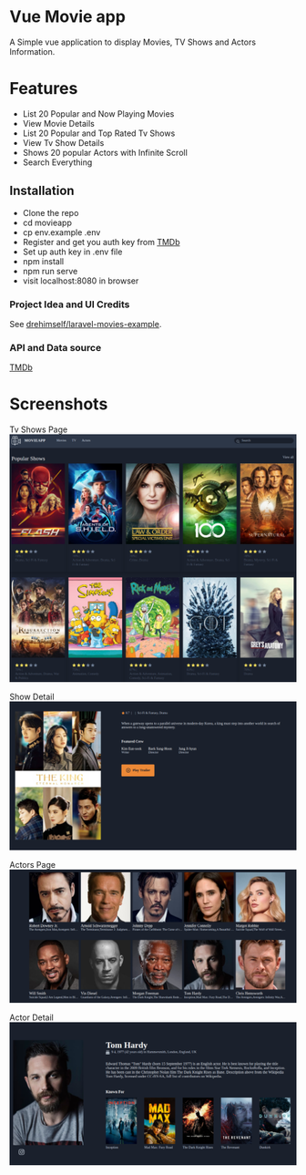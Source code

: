 # Vue Movie app
A Simple vue application to display Movies, TV Shows and Actors Information.

# Features

- List 20 Popular and Now Playing Movies
- View Movie Details
- List 20 Popular and Top Rated Tv Shows
- View Tv Show Details
- Shows 20 popular Actors with Infinite Scroll
- Search Everything


## Installation

- Clone the repo
- cd movieapp
- cp env.example .env
- Register and get you auth key from [TMDb](https://www.themoviedb.org/documentation/api)
- Set up auth key in .env file
- npm install
- npm run serve
- visit localhost:8080 in browser


### Project Idea and UI Credits
See [drehimself/laravel-movies-example](https://github.com/drehimself/laravel-movies-example).


### API and Data source
[TMDb](https://www.themoviedb.org/documentation/api)


# Screenshots
Tv Shows Page
<img src="public/screenshots/tvshows.png">

Show Detail
<img src="public/screenshots/showdetail.png">

Actors Page
<img src="public/screenshots/actors.png">

Actor Detail
<img src="public/screenshots/tomhardy.png">
